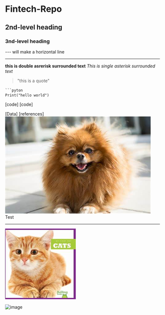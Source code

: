 # Fintech-Repo
## 2nd-level heading 


### 3nd-level heading


--- will make a horizontal line 

---


**this is double asrerisk surrounded text**
*This is single asterisk surrounded text* 
>"this is a quote"

```tilder near the 1 this will start puton code 
```pyton 
Print("hello world")
```

[code] 
[code]

[Data] 
[references]
![image](OIP.JPG) Test

--- 

![image](cat.jpg)


![image](whatever.jpg)
